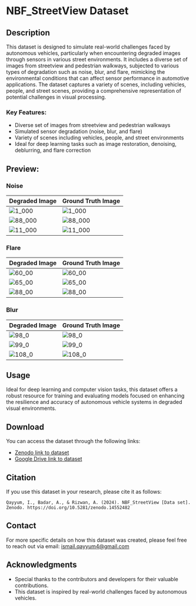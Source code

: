# NBF_StreetView Dataset

## Description

This dataset is designed to simulate real-world challenges faced by autonomous vehicles, particularly when encountering degraded images through sensors in various street environments. It includes a diverse set of images from streetview and pedestrian walkways, subjected to various types of degradation such as noise, blur, and flare, mimicking the environmental conditions that can affect sensor performance in automotive applications. The dataset captures a variety of scenes, including vehicles, people, and street scenes, providing a comprehensive representation of potential challenges in visual processing.

### Key Features:
- Diverse set of images from streetview and pedestrian walkways
- Simulated sensor degradation (noise, blur, and flare)
- Variety of scenes including vehicles, people, and street environments
- Ideal for deep learning tasks such as image restoration, denoising, deblurring, and flare correction

## Preview:

### Noise
| Degraded Image | Ground Truth Image |
|----------------|--------------------|
| ![1_000](https://github.com/user-attachments/assets/674a3d13-d0ae-4421-a879-67c3f954c706) | ![1_000](https://github.com/user-attachments/assets/d34e548d-d8f4-4b48-bb48-f6d81e9d7001) |
| ![88_000](https://github.com/user-attachments/assets/f2fe6b63-6a6d-42d3-b9d5-ca84ad6c21a2) | ![88_000](https://github.com/user-attachments/assets/f4195e8a-89d6-4dec-bc65-75721ecdbd94) |
| ![11_000](https://github.com/user-attachments/assets/eb049483-79d5-4542-97a2-6f394555abd6) | ![11_000](https://github.com/user-attachments/assets/d81ef7ae-d45c-4141-b4c0-33b9a9462e95) |

### Flare
| Degraded Image | Ground Truth Image |
|----------------|--------------------|
| ![60_00](https://github.com/user-attachments/assets/44c4fd5d-72a0-4dff-809c-0af5607448e9) | ![60_00](https://github.com/user-attachments/assets/06e11197-39a3-49b6-9a54-e3ef8cc84402) |
| ![65_00](https://github.com/user-attachments/assets/267e7795-2b6b-4213-b20d-6983807ee38c) | ![65_00](https://github.com/user-attachments/assets/3960eb2f-7182-46f6-a702-d2f25b06f680) |
| ![88_00](https://github.com/user-attachments/assets/b960982e-9997-415e-b6d6-3049d0b69952) | ![88_00](https://github.com/user-attachments/assets/7b2980d2-3bcc-43a2-ba8c-b9329084f019) |

### Blur
| Degraded Image | Ground Truth Image |
|----------------|--------------------|
| ![98_0](https://github.com/user-attachments/assets/a5cd0d20-fb4d-463f-9196-6bcfc56b0d9e) | ![98_0](https://github.com/user-attachments/assets/47123815-a265-4706-bf90-946506cef912)|
| ![99_0](https://github.com/user-attachments/assets/196287ec-b0f7-4655-bb1f-988efd51bdae) | ![99_0](https://github.com/user-attachments/assets/6c8be7b7-7e18-45fa-b57e-b7c96b807063) |
| ![108_0](https://github.com/user-attachments/assets/789a8e3b-b114-49bd-9114-d7f460a0693d) | ![108_0](https://github.com/user-attachments/assets/57dfe698-b2fb-49bc-86ed-abc2753360d5) |

## Usage

Ideal for deep learning and computer vision tasks, this dataset offers a robust resource for training and evaluating models focused on enhancing the resilience and accuracy of autonomous vehicle systems in degraded visual environments.

## Download

You can access the dataset through the following links:

- [Zenodo link to dataset](https://doi.org/10.5281/zenodo.14552482) 
- [Google Drive link to dataset](https://drive.google.com/drive/folders/1j2vi9OeHsBr0aOE7IXpr0E3SFSV9bjCf?usp=sharing) 

## Citation

If you use this dataset in your research, please cite it as follows:

```
Qayyum, I., Badar, A., & Rizwan, A. (2024). NBF_StreetView [Data set]. Zenodo. https://doi.org/10.5281/zenodo.14552482
```

## Contact

For more specific details on how this dataset was created, please feel free to reach out via email: ismail.qayyum4@gmail.com

## Acknowledgments

- Special thanks to the contributors and developers for their valuable contributions.
- This dataset is inspired by real-world challenges faced by autonomous vehicles.
